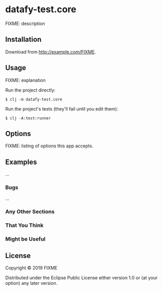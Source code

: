 # datafy-test.core

FIXME: description

## Installation

Download from http://example.com/FIXME.

## Usage

FIXME: explanation

Run the project directly:

    $ clj -m datafy-test.core

Run the project's tests (they'll fail until you edit them):

    $ clj -A:test:runner

## Options

FIXME: listing of options this app accepts.

## Examples

...

### Bugs

...

### Any Other Sections
### That You Think
### Might be Useful

## License

Copyright © 2019 FIXME

Distributed under the Eclipse Public License either version 1.0 or (at
your option) any later version.

